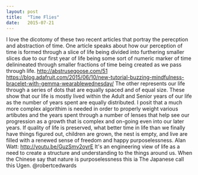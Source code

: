 ```yaml
---
layout: post
title:  "Time Flies"
date:   2015-07-21
---
```

I love the dicotomy of these two recent articles that portray the perecption and abstraction of time.
One article speaks about how our perception of time is formed through a slice of life being divided into furthering smaller 
slices due to our first year of life being some sort of numeric marker of time delinineated through smaller fractions of time 
being created as we pass through life.
http://abstrusegoose.com/51
https://blog.adafruit.com/2015/06/10/new-tutorial-buzzing-mindfulness-bracelet-with-gemma-wearablewednesday/
The other represents our life through a series of dots that are equally spaced and of equal size. These show that our life is 
mostly lived within the Adult and Senior years of our life as the number of years spent are equally distributed.
I posit that a much more complex algorithim is needed in order to properly weight various artibutes and the years spent through 
a number of lenses that help see our progression as a growth that is complex and on-going even into our later years.
If quality of life is preserved, what better time in life than we finally have things figured out, children are grown, the nest 
is empty, and live are filled with a renewed sense of freedom and happy purposelessness.
Alan Watt:
http://youtu.be/GuzSmv2oyrE
It's an engineering view of life as a need to create a structure and understanding to the things around us.
When the Chinese say that nature is purposelessness this ia 
The Japanese call this Ugen.
@robertcedwards

